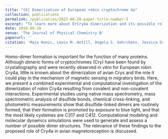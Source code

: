```yaml
---
title: "[6] Dimerization of European robin cryptochrome 4a"
collection: publications
permalink: /publication/2023-06-20-paper-title-number-5
excerpt: "To learn more about ErCry4a dimerization and its possible role in magnetoreception, we have explored a variety of candidate structures, including covalently and non-covalently linked forms of the full-length and truncated protein, using a combination of experimental and computational methods to identify potential ErCry4a dimers. Native mass spectrometry (MS), mass photometry (MP), and gel electrophoresis of wild-type (WT) and mutant proteins were used to establish the presence and nature of the dimers, while chemical cross-linking followed by MS (XL-MS) provided information about the relative orientation of the monomer units. A combination of molecular docking and molecular dynamics (MD) techniques provided model structures for comparison with the experimental data.<br/><img src='/images/ncov9.png'>"
date: 2018-09-20
venue: 'The Journal of Physical Chemistry B'
paperurl: ''
citation: 'Maja Hanic, Lewis M. Antill, Angela S. Gehrckens, Jessica Schmidt, Katharina Görtemaker, Rabea Bartölke, Tarick J. El-Baba, Jingjing Xu, Karl-Wilhelm Koch, Henrik Mouritsen, Justin L. P. Benesch, Peter J. Hore, and Ilia A. Solov'yov (2023). &quot;Dimerization of European robin cryptochrome 4a&quot; <i>The Journal of Physical Chemistry B</i>, in press.'
---
```

Homo-dimer formation is important for the function of many proteins. Although dimeric forms of cryptochromes (Cry) have been found by crystallography and were recently observed in vitro for European robin Cry4a, little is known about the dimerization of avian Crys and the role it could play in the mechanism of magnetic sensing in migratory birds. Here, we present a combined experimental and computational investigation of the dimerization of robin Cry4a resulting from covalent and non-covalent interactions. Experimental studies using native mass spectrometry, mass spectrometric analysis of disulfide bonds, chemical cross-linking, and photometric measurements show that disulfide-linked dimers are routinely formed, that their formation is promoted by exposure to blue light, and that the most likely cysteines are C317 and C412. Computational modeling and molecular dynamics simulations were used to generate and assess a number of possible dimer structures. The relevance of these findings to the proposed role of Cry4a in avian magnetoreception is discussed.